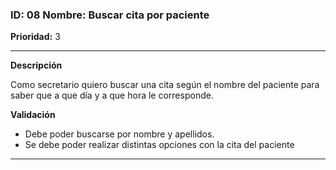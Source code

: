 ### **ID:** 08 Nombre: **Buscar cita por paciente**



**Prioridad:** 3

---
**Descripción**

Como secretario quiero buscar una cita según el nombre del paciente para saber que a que día y a que hora le corresponde.


**Validación**

* Debe poder buscarse  por nombre y apellidos.
* Se debe poder realizar distintas opciones con la cita del paciente

---
